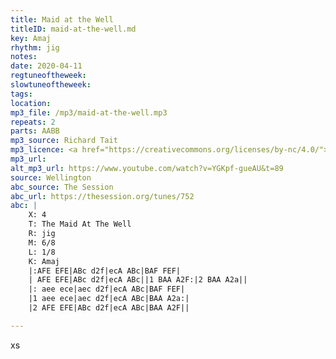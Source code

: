 ```yaml
---
title: Maid at the Well
titleID: maid-at-the-well.md
key: Amaj
rhythm: jig
notes:
date: 2020-04-11
regtuneoftheweek:
slowtuneoftheweek:
tags:
location:
mp3_file: /mp3/maid-at-the-well.mp3
repeats: 2
parts: AABB
mp3_source: Richard Tait
mp3_licence: <a href="https://creativecommons.org/licenses/by-nc/4.0/">CC-BY-NC-4.0</a>
mp3_url:
alt_mp3_url: https://www.youtube.com/watch?v=YGKpf-gueAU&t=89
source: Wellington
abc_source: The Session
abc_url: https://thesession.org/tunes/752
abc: |
    X: 4
    T: The Maid At The Well
    R: jig
    M: 6/8
    L: 1/8
    K: Amaj
    |:AFE EFE|ABc d2f|ecA ABc|BAF FEF|
    | AFE EFE|ABc d2f|ecA ABc||1 BAA A2F:|2 BAA A2a||
    |: aee ece|aec d2f|ecA ABc|BAF FEF|
    |1 aee ece|aec d2f|ecA ABc|BAA A2a:|
    |2 AFE EFE|ABc d2f|ecA ABc|BAA A2F||

---
```

xs
